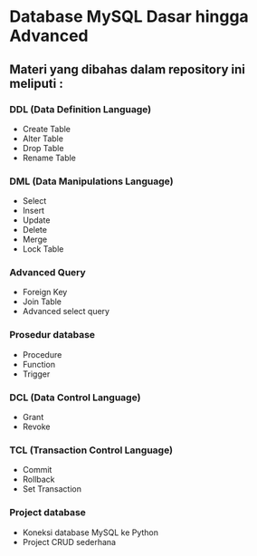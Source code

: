 # Database MySQL Dasar hingga Advanced
## Materi yang dibahas dalam repository ini meliputi :
### DDL (Data Definition Language)
- Create Table
- Alter Table
- Drop Table
- Rename Table
### DML (Data Manipulations Language)
- Select
- Insert
- Update
- Delete
- Merge
- Lock Table
### Advanced Query
- Foreign Key
- Join Table
- Advanced select query
### Prosedur database
- Procedure
- Function
- Trigger
### DCL (Data Control Language)
- Grant
- Revoke
### TCL (Transaction Control Language)
- Commit
- Rollback
- Set Transaction
### Project database
- Koneksi database MySQL ke Python
- Project CRUD sederhana
